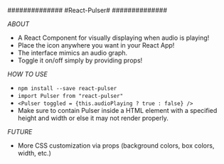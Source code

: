 ##############
#React-Pulser#
##############

*ABOUT*
- A React Component for visually displaying when audio is playing!
- Place the icon anywhere you want in your React App!
- The interface mimics an audio graph.
- Toggle it on/off simply by providing props!

*HOW TO USE*
- `npm install --save react-pulser`
- `import Pulser from "react-pulser"`
- `<Pulser toggled = {this.audioPlaying ? true : false} />`
- Make sure to contain Pulser inside a HTML element with a specified height and width or else it may not render properly.

*FUTURE*
- More CSS customization via props (background colors, box colors, width, etc.)